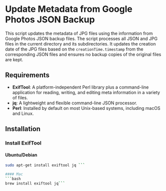 # Update Metadata from Google Photos JSON Backup

This script updates the metadata of JPG files using the information from Google Photos JSON backup files. The script processes all JSON and JPG files in the current directory and its subdirectories. It updates the creation date of the JPG files based on the `creationTime.timestamp` from the corresponding JSON files and ensures no backup copies of the original files are kept.

## Requirements

- **ExifTool**: A platform-independent Perl library plus a command-line application for reading, writing, and editing meta information in a variety of files.
- **jq**: A lightweight and flexible command-line JSON processor.
- **Perl**: Installed by default on most Unix-based systems, including macOS and Linux.

## Installation

### Install ExifTool

#### Ubuntu/Debian
```bash
sudo apt-get install exiftool jq ```

#### Mac
```bash
brew install exiftool jq```
